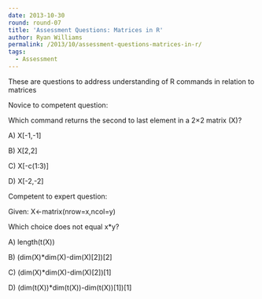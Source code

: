 ```yaml
---
date: 2013-10-30
round: round-07
title: 'Assessment Questions: Matrices in R'
author: Ryan Williams
permalink: /2013/10/assessment-questions-matrices-in-r/
tags:
  - Assessment
---
```

These are questions to address understanding of R commands in relation to matrices

Novice to competent question:

Which command returns the second to last element in a 2&#215;2 matrix (X)?

A) X[-1,-1]

B) X[2,2]

C) X[-c(1:3)]

D) X[-2,-2]

Competent to expert question:

Given: X<-matrix(nrow=x,ncol=y)

Which choice does not equal x*y?

A) length(t(X))

B) (dim(X)*dim(X)-dim(X)[2])[2]

C) (dim(X)*dim(X)-dim(X)[2])[1]

D) (dim(t(X))*dim(t(X))-dim(t(X))[1])[1]

&nbsp;

